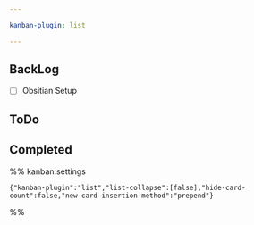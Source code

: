 ```yaml
---

kanban-plugin: list

---
```


## **BackLog**

- [ ] Obsitian Setup


## ToDo



## **Completed**





%% kanban:settings
```
{"kanban-plugin":"list","list-collapse":[false],"hide-card-count":false,"new-card-insertion-method":"prepend"}
```
%%